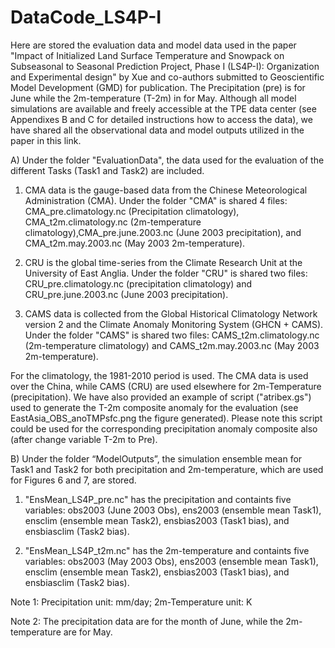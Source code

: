 # DataCode_LS4P-I
Here are stored the evaluation data and model data used in the paper "Impact of Initialized Land Surface Temperature and Snowpack on Subseasonal to Seasonal Prediction Project, Phase I (LS4P-I): Organization and Experimental design" by Xue and co-authors submitted to Geoscientific Model Development (GMD) for publication. The Precipitation (pre) is for June while the 2m-temperature (T-2m) in for May. Although all model simulations are available and freely accessible at the TPE data center (see Appendixes B and C for detailed instructions how to access the data), we have shared all the observational data and model outputs utilized in the paper in this link.

A) Under the folder "EvaluationData", the data used for the evaluation of the different Tasks (Task1 and Task2) are included.

1) CMA data is the gauge-based data from the Chinese Meteorological Administration (CMA). Under the folder "CMA" is shared 4 files: CMA_pre.climatology.nc (Precipitation climatology), CMA_t2m.climatology.nc (2m-temperature climatology),CMA_pre.june.2003.nc (June 2003 precipitation), and CMA_t2m.may.2003.nc (May 2003 2m-temperature).

2) CRU is the global time-series from the Climate Research Unit at the University of East Anglia. Under the folder "CRU" is shared two files: CRU_pre.climatology.nc (precipitation climatology) and CRU_pre.june.2003.nc (June 2003 precipitation).

3) CAMS data is collected from the Global Historical Climatology Network version 2 and the Climate Anomaly Monitoring System (GHCN + CAMS). Under the folder "CAMS" is shared two files: CAMS_t2m.climatology.nc (2m-temperature climatology) and CAMS_t2m.may.2003.nc (May 2003 2m-temperature).

For the climatology, the 1981-2010 period is used. The CMA data is used over the China, while CAMS (CRU) are used elsewhere for 2m-Temperature (precipitation). We have also provided an example of script ("atribex.gs") used to generate the T-2m composite anomaly for the evaluation (see EastAsia_OBS_anoTMPsfc.png the figure generated). Please note this  script could be used for the corresponding precipitation anomaly composite also (after change variable T-2m to Pre).

B) Under the folder “ModelOutputs”, the simulation ensemble mean for Task1 and Task2 for both precipitation and 2m-temperature, which are used for Figures 6 and 7, are stored. 

1) "EnsMean_LS4P_pre.nc" has the precipitation and containts five variables: obs2003 (June 2003 Obs), ens2003 (ensemble mean Task1), ensclim (ensemble mean Task2), ensbias2003 (Task1 bias), and ensbiasclim (Task2 bias).

2) "EnsMean_LS4P_t2m.nc" has the 2m-temperature and containts five variables: obs2003 (May 2003 Obs), ens2003 (ensemble mean Task1), ensclim (ensemble mean Task2), ensbias2003 (Task1 bias), and ensbiasclim (Task2 bias).

Note 1: Precipitation unit: mm/day; 2m-Temperature unit: K

Note 2: The precipitation data are for the month of June, while the 2m-temperature are for May.
 

